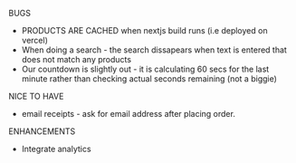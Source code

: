 BUGS
- PRODUCTS ARE CACHED when nextjs build runs (i.e deployed on vercel)
- When doing a search - the search dissapears when text is entered that does not match any products
- Our countdown is slightly out - it is calculating 60 secs for the last minute rather than checking actual seconds remaining (not a biggie)

NICE TO HAVE
- email receipts - ask for email address after placing order.

ENHANCEMENTS
- Integrate analytics